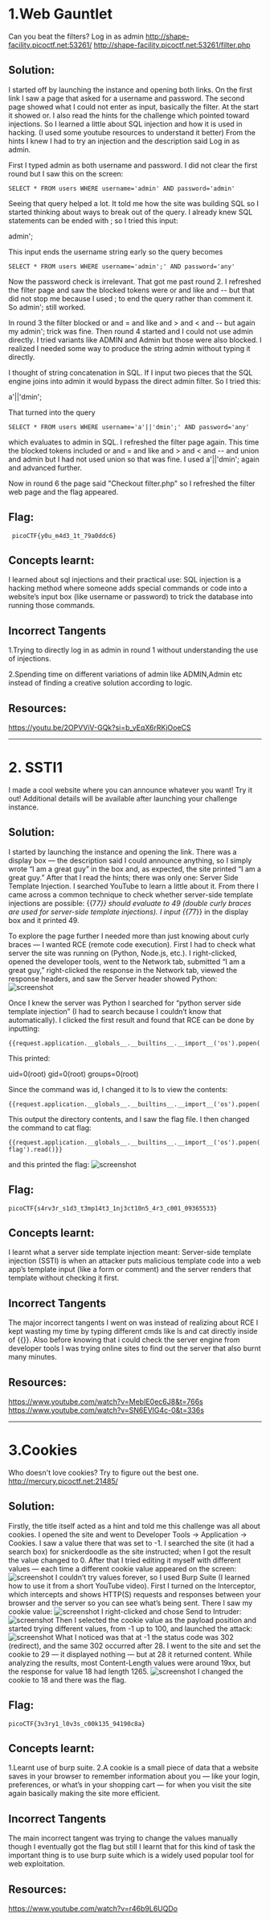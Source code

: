 # 1.Web Gauntlet 

Can you beat the filters?
Log in as admin http://shape-facility.picoctf.net:53261/ http://shape-facility.picoctf.net:53261/filter.php

## Solution:
I started off by launching the instance and opening both links. On the first link I saw a page that asked for a username and password. The second page showed what I could not enter as input, basically the filter. At the start it showed or. I also read the hints for the challenge which pointed toward injections. So I learned a little about SQL injection and how it is used in hacking. (I used some youtube resources to understand it better) From the hints I knew I had to try an injection and the description said Log in as admin.

First I typed admin as both username and password. I did not clear the first round but I saw this on the screen:

```SELECT * FROM users WHERE username='admin' AND password='admin'```


Seeing that query helped a lot. It told me how the site was building SQL so I started thinking about ways to break out of the query. I already knew SQL statements can be ended with ; so I tried this input:

admin';


This input ends the username string early so the query becomes

```SELECT * FROM users WHERE username='admin';' AND password='any'```


Now the password check is irrelevant. That got me past round 2. I refreshed the filter page and saw the blocked tokens were or and like and -- but that did not stop me because I used ; to end the query rather than comment it. So admin'; still worked.

In round 3 the filter blocked or and = and like and > and < and -- but again my admin'; trick was fine. Then round 4 started and I could not use admin directly. I tried variants like ADMIN and Admin but those were also blocked. I realized I needed some way to produce the string admin without typing it directly.

I thought of string concatenation in SQL. If I input two pieces that the SQL engine joins into admin it would bypass the direct admin filter. So I tried this:

a'||'dmin';


That turned into the query

```SELECT * FROM users WHERE username='a'||'dmin';' AND password='any'```


which evaluates to admin in SQL. I refreshed the filter page again. This time the blocked tokens included or and = and like and > and < and -- and union and admin but I had not used union so that was fine. I used a'||'dmin'; again and advanced further.

Now in round 6 the page said "Checkout filter.php" so I refreshed the filter web page and the flag appeared.

## Flag:

```
 picoCTF{y0u_m4d3_1t_79a0ddc6}
```

## Concepts learnt:
I learned about sql injections and their practical use:
SQL injection is a hacking method where someone adds special commands or code into a website’s input box (like username or password) to trick the database into running those commands.


## Incorrect Tangents

1.Trying to directly log in as admin in round 1 without understanding the use of injections. 

2.Spending time on different variations of admin like ADMIN,Admin etc instead of finding a creative solution according to logic.

## Resources:

https://youtu.be/2OPVViV-GQk?si=b_vEqX6rRKjOoeCS


***

# 2. SSTI1

I made a cool website where you can announce whatever you want! Try it out!
Additional details will be available after launching your challenge instance.

## Solution:
I started by launching the instance and opening the link. There was a display box — the description said I could announce anything, so I simply wrote “I am a great guy” in the box and, as expected, the site printed “I am a great guy.” After that I read the hints; there was only one:
Server Side Template Injection. I searched YouTube to learn a little about it. From there I came across a common technique to check whether server-side template injections are possible: {{7*7}} should evaluate to 49 (double curly braces are used for server-side template injections). I input {{7*7}} in the display box and it printed 49.

To explore the page further I needed more than just knowing about curly braces — I wanted RCE (remote code execution). First I had to check what server the site was running on (Python, Node.js, etc.). I right-clicked, opened the developer tools, went to the Network tab, submitted “I am a great guy,” right-clicked the response in the Network tab, viewed the response headers, and saw the Server header showed Python:
![screenshot](./images/Screenshot3.png)

Once I knew the server was Python I searched for “python server side template injection” (I had to search because I couldn’t know that automatically). I clicked the first result and found that RCE can be done by inputting:
```
{{request.application.__globals__.__builtins__.__import__('os').popen('id').read()}}
```


This printed:

uid=0(root) gid=0(root) groups=0(root)


Since the command was id, I changed it to ls to view the contents:
```
{{request.application.__globals__.__builtins__.__import__('os').popen('ls').read()}}
```


This output the directory contents, and I saw the flag file. I then changed the command to cat flag:

```
{{request.application.__globals__.__builtins__.__import__('os').popen('cat flag').read()}}
```
and this printed the flag:
![screenshot](./images/Screenshot4.png)
## Flag:

```
picoCTF{s4rv3r_s1d3_t3mp14t3_1nj3ct10n5_4r3_c001_09365533}
```

## Concepts learnt:
I learnt what a server side template injection meant:
Server-side template injection (SSTI) is when an attacker puts malicious template code into a web app’s template input (like a form or comment) and the server renders that template without checking it first.


## Incorrect Tangents

The major incorrect tangents I went on was instead of realizing about RCE I kept wasting my time by typing different cmds like ls and cat directly inside of {{}}. Also before knowing that i could check the server engine from developer tools I was trying online sites to find out the server that also burnt many minutes.

## Resources:

https://www.youtube.com/watch?v=MebIE0ec6J8&t=766s
https://www.youtube.com/watch?v=SN6EVIG4c-0&t=336s

***

# 3.Cookies

Who doesn't love cookies? Try to figure out the best one. http://mercury.picoctf.net:21485/

## Solution:
Firstly, the title itself acted as a hint and told me this challenge was all about cookies. I opened the site and went to Developer Tools → Application → Cookies. I saw a value there that was set to -1. I searched the site (it had a search box) for snickerdoodle as the site instructed; when I got the result the value changed to 0. After that I tried editing it myself with different values — each time a different cookie value appeared on the screen:
 ![screenshot](./images/Screenshot5.png)
I couldn’t try values forever, so I used Burp Suite (I learned how to use it from a short YouTube video). First I turned on the Interceptor, which intercepts and shows HTTP(S) requests and responses between your browser and the server so you can see what’s being sent. There I saw my cookie value:
 ![screenshot](./images/Screenshot6.png)
I right-clicked and chose Send to Intruder:
 ![screenshot](./images/Screenshot7.png)
Then I selected the cookie value as the payload position and started trying different values, from -1 up to 100, and launched the attack:
 ![screenshot](./images/Screenshot8.png)
What I noticed was that at -1 the status code was 302 (redirect), and the same 302 occurred after 28. I went to the site and set the cookie to 29 — it displayed nothing — but at 28 it returned content. While analyzing the results, most Content-Length values were around 19xx, but the response for value 18 had length 1265.  ![screenshot](./images/Screenshot9.png)
I changed the cookie to 18 and there was the flag.


## Flag:

```
picoCTF{3v3ry1_l0v3s_c00k135_94190c8a}
```

## Concepts learnt:
1.Learnt use of burp suite.
2.A cookie is a small piece of data that a website saves in your browser to remember information about you — like your login, preferences, or what’s in your shopping cart — for when you visit the site again basically making the site more efficient.


## Incorrect Tangents

The main incorrect tangent was trying to change the values manually though I eventually got the flag but still I learnt that for this kind of task the important thing is to use burp suite which is a widely used popular tool for web exploitation.

## Resources:

https://www.youtube.com/watch?v=r46b9L6UQDo
